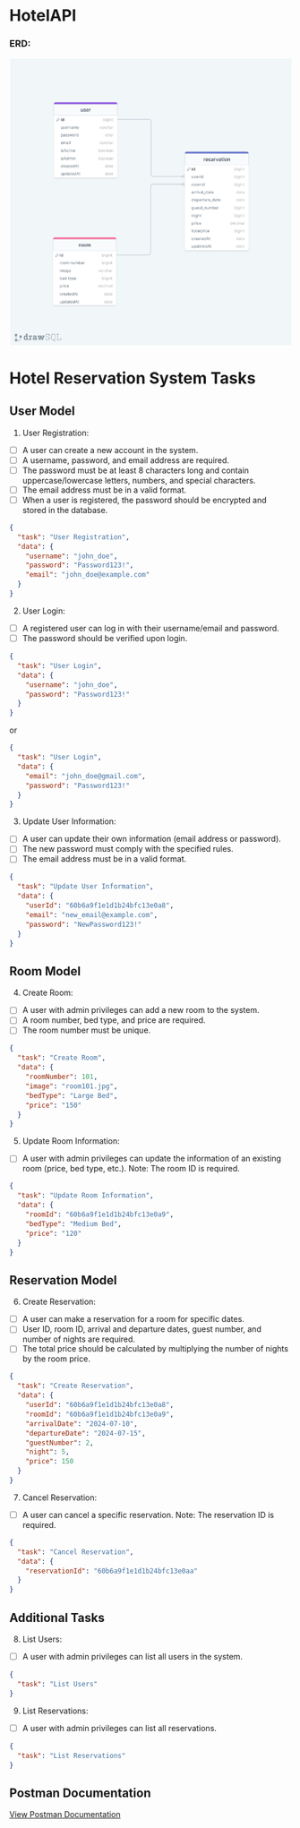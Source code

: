 # HotelAPI

### ERD:

![ERD](./erdHotelApi.png)

# Hotel Reservation System Tasks

## User Model

1. User Registration:

- [ ] A user can create a new account in the system.
- [ ] A username, password, and email address are required.
- [ ] The password must be at least 8 characters long and contain uppercase/lowercase letters, numbers, and special characters.
- [ ] The email address must be in a valid format.
- [ ] When a user is registered, the password should be encrypted and stored in the database.

```json
{
  "task": "User Registration",
  "data": {
    "username": "john_doe",
    "password": "Password123!",
    "email": "john_doe@example.com"
  }
}
```

2. User Login:

- [ ] A registered user can log in with their username/email and password.
- [ ] The password should be verified upon login.

```json
{
  "task": "User Login",
  "data": {
    "username": "john_doe",
    "password": "Password123!"
  }
}
```

or

```json
{
  "task": "User Login",
  "data": {
    "email": "john_doe@gmail.com",
    "password": "Password123!"
  }
}
```

3. Update User Information:

- [ ] A user can update their own information (email address or password).
- [ ] The new password must comply with the specified rules.
- [ ] The email address must be in a valid format.

```json
{
  "task": "Update User Information",
  "data": {
    "userId": "60b6a9f1e1d1b24bfc13e0a8",
    "email": "new_email@example.com",
    "password": "NewPassword123!"
  }
}
```

## Room Model

4.  Create Room:

- [ ] A user with admin privileges can add a new room to the system.
- [ ] A room number, bed type, and price are required.
- [ ] The room number must be unique.

```json
{
  "task": "Create Room",
  "data": {
    "roomNumber": 101,
    "image": "room101.jpg",
    "bedType": "Large Bed",
    "price": "150"
  }
}
```

5. Update Room Information:

- [ ] A user with admin privileges can update the information of an existing room (price, bed type, etc.).
      Note: The room ID is required.

```json
{
  "task": "Update Room Information",
  "data": {
    "roomId": "60b6a9f1e1d1b24bfc13e0a9",
    "bedType": "Medium Bed",
    "price": "120"
  }
}
```

## Reservation Model

6. Create Reservation:

- [ ] A user can make a reservation for a room for specific dates.
- [ ] User ID, room ID, arrival and departure dates, guest number, and number of nights are required.
- [ ] The total price should be calculated by multiplying the number of nights by the room price.

```json
{
  "task": "Create Reservation",
  "data": {
    "userId": "60b6a9f1e1d1b24bfc13e0a8",
    "roomId": "60b6a9f1e1d1b24bfc13e0a9",
    "arrivalDate": "2024-07-10",
    "departureDate": "2024-07-15",
    "guestNumber": 2,
    "night": 5,
    "price": 150
  }
}
```

7. Cancel Reservation:

- [ ] A user can cancel a specific reservation.
      Note: The reservation ID is required.

```json
{
  "task": "Cancel Reservation",
  "data": {
    "reservationId": "60b6a9f1e1d1b24bfc13e0aa"
  }
}
```

## Additional Tasks

8. List Users:

- [ ] A user with admin privileges can list all users in the system.

```json
{
  "task": "List Users"
}
```

9. List Reservations:

- [ ] A user with admin privileges can list all reservations.

```json
{
  "task": "List Reservations"
}
```

## Postman Documentation

[View Postman Documentation]()

